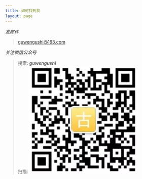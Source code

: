 ```yaml
---
title: 如何找到我
layout: page
---
```



_发邮件_
><guwengushi@163.com>

_关注微信公众号_
>搜索: **_guwengushi_**  
扫描:![qrcode](/media/files/logo/qrcode.png "二维码")
